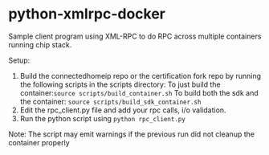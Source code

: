 # python-xmlrpc-docker
Sample client program using XML-RPC to do RPC across multiple containers running chip stack.


Setup:
1. Build the connectedhomeip repo or the certification fork repo by running the following scripts in the scripts directory:
    To just build the container:`source scripts/build_container.sh`
    To build both the sdk and the container: `source scripts/build_sdk_container.sh`
4. Edit the rpc_client.py file and add your rpc calls, i/o validation.
5. Run the python script using `python rpc_client.py`

Note:
 The script may emit warnings if the previous run did not cleanup the container properly 
